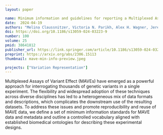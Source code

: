 ```yaml
---
layout: paper

name: Minimum information and guidelines for reporting a Multiplexed Assay of Variant Effect
date:  2024-04-19
authors: "Melina Claussnitzer, Victoria N. Parikh, Alex H. Wagner, Jeremy A. Arbesfeld, Carol J. Bult, Helen V. Firth, Lara A. Muffley, Alex N. Nguyen Ba, Kevin Riehle, Frederick P. Roth, Daniel Tabet, Benedetta Bolognesi, Andrew M. Glazer, Alan F. Rubin"
doi: https://doi.org/10.1186/s13059-024-03223-9
number: 100
volume: 25
pmid: 38641812
publisher_url: https://link.springer.com/article/10.1186/s13059-024-03223-9
preprint: https://arxiv.org/abs/2306.15113
thumbnail: mave-min-info-preview.jpeg

projects: ["Variation Representation"]
---
```

Multiplexed Assays of Variant Effect (MAVEs) have emerged as a powerful approach for interrogating thousands of genetic variants in a single experiment. The flexibility and widespread adoption of these techniques across diverse disciplines has led to a heterogeneous mix of data formats and descriptions, which complicates the downstream use of the resulting datasets. To address these issues and promote reproducibility and reuse of MAVE data, we define a set of minimum information standards for MAVE data and metadata and outline a controlled vocabulary aligned with established biomedical ontologies for describing these experimental designs.
